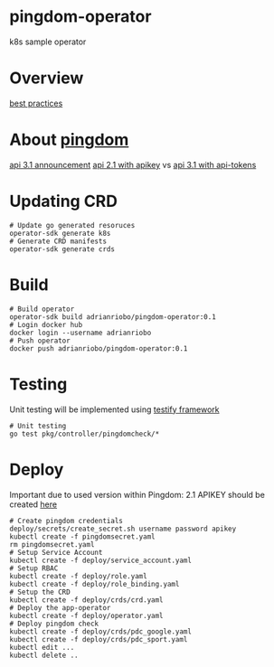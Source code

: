# pingdom-operator
k8s sample operator

# Overview

[best practices](https://blog.openshift.com/kubernetes-operators-best-practices/)  

# About [pingdom](https://my.pingdom.com/)

[api 3.1 announcement](https://royal.pingdom.com/announcing-the-pingdom-api-3-1/)
[api 2.1 with apikey](https://my.pingdom.com/app/account/appkeys) vs [api 3.1 with api-tokens](https://my.pingdom.com/app/api-tokens)

# Updating CRD

```
# Update go generated resoruces
operator-sdk generate k8s
# Generate CRD manifests
operator-sdk generate crds
```

# Build

```
# Build operator
operator-sdk build adrianriobo/pingdom-operator:0.1
# Login docker hub
docker login --username adrianriobo
# Push operator
docker push adrianriobo/pingdom-operator:0.1
```
# Testing 

Unit testing will be implemented using [testify framework](https://github.com/stretchr/testify)  

```
# Unit testing 
go test pkg/controller/pingdomcheck/*
```

# Deploy

Important due to used version within Pingdom: 2.1 APIKEY should be created [here](https://my.pingdom.com/app/account/appkeys)

```
# Create pingdom credentials
deploy/secrets/create_secret.sh username password apikey
kubectl create -f pingdomsecret.yaml
rm pingdomsecret.yaml
# Setup Service Account
kubectl create -f deploy/service_account.yaml  
# Setup RBAC  
kubectl create -f deploy/role.yaml
kubectl create -f deploy/role_binding.yaml
# Setup the CRD
kubectl create -f deploy/crds/crd.yaml  
# Deploy the app-operator
kubectl create -f deploy/operator.yaml
# Deploy pingdom check
kubectl create -f deploy/crds/pdc_google.yaml
kubectl create -f deploy/crds/pdc_sport.yaml
kubectl edit ...
kubectl delete ..
```

